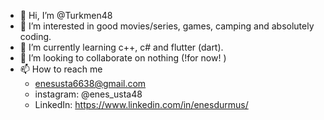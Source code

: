 - 👋 Hi, I’m @Turkmen48
- 👀 I’m interested in good movies/series, games, camping and absolutely coding.
- 🌱 I’m currently learning c++, c# and flutter (dart).
- 💞️ I’m looking to collaborate on nothing (!for now! )
- 📫 How to reach me
  - enesusta6638@gmail.com
  - instagram: @enes_usta48
  - LinkedIn: https://www.linkedin.com/in/enesdurmus/

<!---
Turkmen48/Turkmen48 is a ✨ special ✨ repository because its `README.md` (this file) appears on your GitHub profile.
You can click the Preview link to take a look at your changes.
--->
